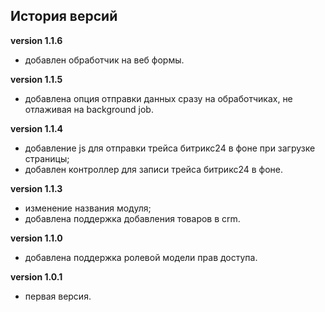 <!-- cl-start -->
## История версий

**version 1.1.6**    
- добавлен обработчик на веб формы.    

**version 1.1.5**    
- добавлена опция отправки данных сразу на обработчиках, не отлаживая на background job.    

**version 1.1.4**    
- добавление js для отправки трейса битрикс24 в фоне при загрузке страницы;    
- добавлен контроллер для записи трейса битрикс24 в фоне.    

**version 1.1.3**    
- изменение названия модуля;    
- добавлена поддержка добавления товаров в crm.    

**version 1.1.0**    
- добавлена поддержка ролевой модели прав доступа.    

**version 1.0.1**    
- первая версия.    
<!-- cl-end -->
